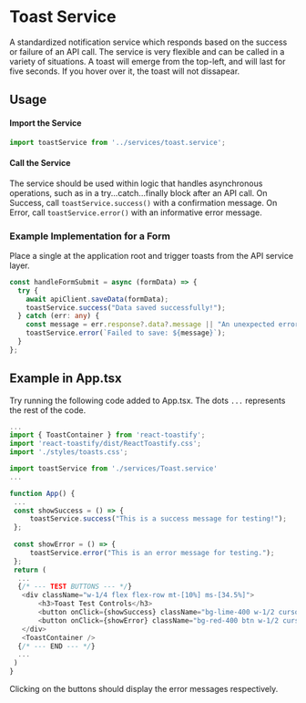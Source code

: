 # Toast Service
A standardized notification service which responds based on the success or failure of an API call. The service is very flexible and can be called in a variety of situations. A toast will emerge from the top-left, and will last for five seconds. If you hover over it, the toast will not dissapear.

## Usage
#### Import the Service

```TypeScript
import toastService from '../services/toast.service';
```

#### Call the Service

The service should be used within logic that handles asynchronous operations, such as in a try...catch...finally block after an API call.
On Success, call ```toastService.success()``` with a confirmation message.
On Error, call ```toastService.error()``` with an informative error message.

### Example Implementation for a Form
Place a single <ToastContainer /> at the application root and trigger toasts from the API service layer.

```TypeScript
const handleFormSubmit = async (formData) => {
  try {
    await apiClient.saveData(formData);
    toastService.success("Data saved successfully!");
  } catch (err: any) {
    const message = err.response?.data?.message || "An unexpected error occurred.";
    toastService.error(`Failed to save: ${message}`);
  }
};
```

## Example in App.tsx

Try running the following code added to App.tsx. The dots ```...``` represents the rest of the code.

```TypeScript
...
import { ToastContainer } from 'react-toastify';
import 'react-toastify/dist/ReactToastify.css';
import './styles/toasts.css';

import toastService from './services/Toast.service'
...

function App() {
 ...
 const showSuccess = () => {
     toastService.success("This is a success message for testing!");
 };
 
 const showError = () => {
     toastService.error("This is an error message for testing.");
 };
 return (
  ...
  {/* --- TEST BUTTONS --- */}
   <div className="w-1/4 flex flex-row mt-[10%] ms-[34.5%]">
       <h3>Toast Test Controls</h3>
       <button onClick={showSuccess} className="bg-lime-400 w-1/2 cursor-pointer">Success</button>
       <button onClick={showError} className="bg-red-400 btn w-1/2 cursor-pointer">Error</button>
   </div>
   <ToastContainer />
  {/* --- END --- */}
  ...
 )
}
```

Clicking on the buttons should display the error messages respectively.

